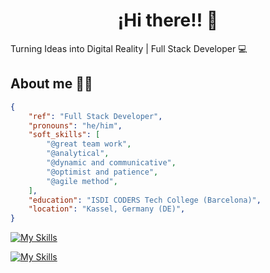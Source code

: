<!DOCTYPE html>
<html>
<body>
 <h1 align="center">¡Hi there!! 👋</h1>
<p>Turning Ideas into Digital Reality | Full Stack Developer 💻</p>
  <h2>About me 🧑‍💻</h2>

  <p>

```json
{
    "ref": "Full Stack Developer",
    "pronouns": "he/him",
    "soft_skills": [
        "@great team work", 
        "@analytical",
        "@dynamic and communicative",
        "@optimist and patience",
        "@agile method",
    ],
    "education": "ISDI CODERS Tech College (Barcelona)",
    "location": "Kassel, Germany (DE)",
}
```
   
  [![My Skills](https://skillicons.dev/icons?i=html,css,js,react,tailwind,sass,tailwind,vite,nodejs,express,mongodb,jest)](https://skillicons.dev)

  [![My Skills](https://skillicons.dev/icons?i=aws,netlify,vercel,git,github,vscode,figma,discord,bash,npm,linux,stackoverflow,macintosh)](https://skillicons.dev)

</body>
</html>
